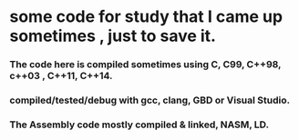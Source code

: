 # some code for study that I came up sometimes , just to save it.
### The code here is compiled sometimes using C, C99, C++98, c++03 , C++11, C++14.
### compiled/tested/debug with gcc, clang, GBD or Visual Studio.

### The Assembly code mostly compiled & linked, NASM, LD.
